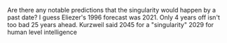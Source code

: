 Are there any notable predictions that the singularity would happen by a past date? I guess Eliezer's 1996 forecast was 2021. Only 4 years off isn't too bad 25 years ahead. Kurzweil said 2045 for a "singularity" 2029 for human level intelligence

